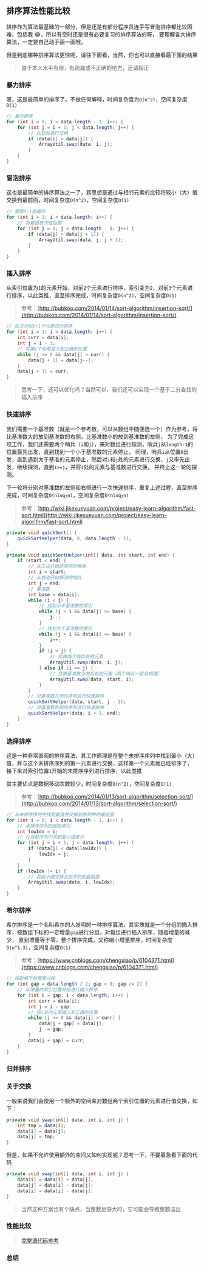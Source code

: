 ## 排序算法性能比较

排序作为算法最基础的一部分，但是还是有部分程序员连手写冒泡排序都比较困难，包括我 :joy:，所以有空时还是很有必要复习的排序算法的呀，
要理解各大排序算法，一定要自己动手画一画哦。

但是到底哪种排序算法更快呢，请往下面看，当然，你也可以直接看最下面的结果

> 由于本人水平有限，有疏漏或不正确的地方，还请指正

### 暴力排序

嗯，这是最简单的排序了，不做任何解释，时间复杂度为`O(n^2)`，空间复杂度`O(1)`

``` java
// 暴力排序
for (int i = 0; i < data.length - 1; i++) {
    for (int j = i + 1; j < data.length; j++) {
        // 比较并进行交换
        if (data[i] > data[j]) {
            ArrayUtil.swap(data, i, j);
        }
    }
}
```
### 冒泡排序

这也是最简单的排序算法之一了，其思想是通过与相邻元素的比较将较小（大）值交换到最前面，时间复杂度`O(n^2)`，空间复杂度`O(1)`

``` java
// 需要n-1趟遍历
for (int i = 1; i < data.length; i++) {
    // 将最值依次往后挪
    for (int j = 0; j < data.length - i; j++) {
        if (data[j] > data[j + 1]) {
            ArrayUtil.swap(data, j, j + 1);
        }
    }
}
```
### 插入排序

从索引位置为`1`的元素开始，对前`2`个元素进行排序，索引变为`2`，对前`3`个元素进行排序，以此类推，直至排序完成，时间复杂度`O(n^2)`，空间复杂度`O(1)`

> 参考：[http://bubkoo.com/2014/01/14/sort-algorithm/insertion-sort/](http://bubkoo.com/2014/01/14/sort-algorithm/insertion-sort/)

``` java
// 依次对前i+1个元素进行排序
for (int i = 1; i < data.length; i++) {
    int curr = data[i];
    int j = i - 1;
    // 将第i个元素插入到正确的位置
    while (j >= 0 && data[j] > curr) {
        data[j + 1] = data[j--];
    }
    data[j + 1] = curr;
}
```

> 思考一下，还可以优化吗？当然可以，我们还可以实现一个基于二分查找的插入排序

### 快速排序

我们需要一个基准数（就是一个参考数，可以从数组中随便选一个）作为参考，将比基准数大的放到基准数的右侧，比基准数小的放到基准数的左侧，
为了完成这项工作，我们还需要两个哨兵（`i`和`j`），来对数组进行探测，哨兵`j`从`length-1`的位置最先出发，直到找到一个小于基准数的元素停止，
同理，哨兵`i`从位置`0`出发，直到遇到大于基准的元素停止，然后对`i`和`j`处的元素进行交换，`j`又率先出发，继续探测，直到`i>=j`，并将`i`处的元素与基准数进行交换，
并终止这一轮的探测。

下一轮将分别对基准数的左侧和右侧进行一次快速排序，重复上述过程，直至排序完成，时间复杂度<code>O(nlog<sub>2</sub>n)</code>，空间复杂度<code>O(nlog<sub>2</sub>n)</code>

> 参考：[http://wiki.jikexueyuan.com/project/easy-learn-algorithm/fast-sort.html](http://wiki.jikexueyuan.com/project/easy-learn-algorithm/fast-sort.html)

``` java
private void quickSort() {
    quickSortHelper(data, 0, data.length - 1);
}

private void quickSortHelper(int[] data, int start, int end) {
    if (start < end) {
        // 从左边开始还探测的哨兵
        int i = start;
        // 从右边开始探测的哨兵
        int j = end;
        // 基准数
        int base = data[i];
        while (i < j) {
            // 找到小于基准数的索引
            while (j > i && data[j] >= base) {
                j--;
            }
            // 找到大于基准数的索引
            while (j > i && data[i] <= base) {
                i++;
            }
            if (i < j) {
                // 交换两个哨兵处的元素
                ArrayUtil.swap(data, i, j);
            } else if (i == j) {
                // 交换基准数与哨兵处的元素（两个哨兵一定会相遇）
                ArrayUtil.swap(data, start, i);
            }
        }
        // 对基准数左侧的序列进行快速排序
        quickSortHelper(data, start, j - 1);
        // 对基准数右侧的序列进行快速排序
        quickSortHelper(data, i + 1, end);
    }
}
```

### 选择排序

这是一种非常直观的排序算法，其工作原理是在整个未排序序列中找到最小（大）值，并与这个未排序序列的第一元素进行交换，这样第一个元素就已经排序了，
接下来对索引位置`1`开始的未排序序列进行排序，以此类推

其主要优点是数据移动次数较少，时间复杂度`O(n^2)`，空间复杂度`O(1)`

> 参考：[http://bubkoo.com/2014/01/13/sort-algorithm/selection-sort/](http://bubkoo.com/2014/01/13/sort-algorithm/selection-sort/)

``` java
// 从未排序序列中找到最值并交换到序列中的最前面
for (int i = 0; i < data.length - 1; i++) {
    // 未排序序列的起始索引
    int lowIdx = i;
    // 在当前序列中找到最小值索引
    for (int j = i + 1; j < data.length; j++) {
        if (data[j] < data[lowIdx]) {
            lowIdx = j;
        }
    }
    if (lowIdx != i) {
        // 将最小值交换当前序列的最前面
        ArrayUtil.swap(data, i, lowIdx);
    }
}
```

### 希尔排序

希尔排序是一个名叫希尔的人发明的一种排序算法，其实质就是一个分组的插入排序，按数组下标的一定增量`gap`进行分组，对每组进行插入排序，随着增量的减少，
直到增量等于零，整个排序完成，又称缩小增量排序，时间复杂度`O(n^1.3)`，空间复杂度`O(1)`

> 参考：[https://www.cnblogs.com/chengxiao/p/6104371.html](https://www.cnblogs.com/chengxiao/p/6104371.html)

``` java
// 按数组下标增量分组
for (int gap = data.length / 2; gap > 0; gap /= 2) {
    // 从增量的索引位置开始进行插入排序
    for (int i = gap; i < data.length; i++) {
        int curr = data[i];
        int j = i - gap;
        // 将i处的元素插入到正确的位置
        while (j >= 0 && data[j] > curr) {
            data[j + gap] = data[j];
            j -= gap;
        }
        data[j + gap] = curr;
    }
}
```

### 归并排序



### 关于交换

一般来说我们会使用一个额外的空间来对数组两个索引位置的元素进行值交换，如下：

``` java
private void swap(int[] data, int i, int j) {
    int tmp = data[i];
    data[i] = data[j];
    data[j] = tmp;
}
```

但是，如果不允许使用额外的空间又如何实现呢？思考一下，不要着急看下面的代码

``` java
private void swap(int[] data, int i, int j) {
    data[i] = data[i] + data[j];
    data[j] = data[i] - data[j];
    data[i] = data[i] - data[j];
}
```

> 当然这种方案也有个缺点，当整数足够大时，它可能会导致整数溢出

### 性能比较

> [完整源代码参考](https://github.com/code4everything/demo/blob/master/demo-algorithm/src/main/java/com/zhazhapan/demo/algorithm/sort/SortTest.java)

### 总结
